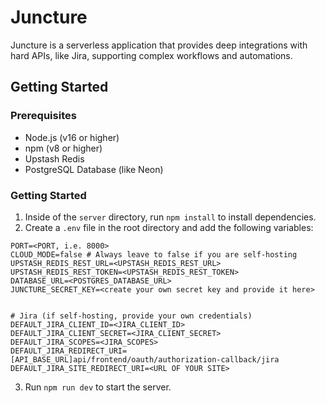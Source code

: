 # Juncture

Juncture is a serverless application that provides deep integrations with hard APIs, like Jira, supporting complex workflows and automations.

## Getting Started

### Prerequisites

- Node.js (v16 or higher)
- npm (v8 or higher)
- Upstash Redis
- PostgreSQL Database (like Neon)

### Getting Started

1. Inside of the `server` directory, run `npm install` to install dependencies.
2. Create a `.env` file in the root directory and add the following variables:
```
PORT=<PORT, i.e. 8000>
CLOUD_MODE=false # Always leave to false if you are self-hosting
UPSTASH_REDIS_REST_URL=<UPSTASH_REDIS_REST_URL>
UPSTASH_REDIS_REST_TOKEN=<UPSTASH_REDIS_REST_TOKEN>
DATABASE_URL=<POSTGRES_DATABASE_URL>
JUNCTURE_SECRET_KEY=<create your own secret key and provide it here>


# Jira (if self-hosting, provide your own credentials)
DEFAULT_JIRA_CLIENT_ID=<JIRA_CLIENT_ID>
DEFAULT_JIRA_CLIENT_SECRET=<JIRA_CLIENT_SECRET>
DEFAULT_JIRA_SCOPES=<JIRA_SCOPES>
DEFAULT_JIRA_REDIRECT_URI=[API_BASE_URL]api/frontend/oauth/authorization-callback/jira
DEFAULT_JIRA_SITE_REDIRECT_URI=<URL OF YOUR SITE>
```
3. Run `npm run dev` to start the server.